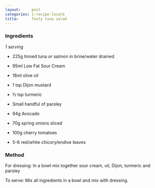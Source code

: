 ```yaml
---
layout:     post
categories: 1-recipe-locarb
title:      Tasty tuna salad
--- 
```


### Ingredients 

_1 serving_

* 225g tinned tuna or salmon in brine/water drained 

* 95ml Low Fat Sour Cream 
* 18ml olive oil 
* 1 tsp Dijon mustard 
* ½ tsp turmeric 
* Small handful of parsley 

* 94g Avocado 
* 70g spring onions sliced 
* 100g cherry tomatoes 
* 5-6 red/white chicory/endive leaves

### Method 

For dressing: In a bowl mix together sour cream, oil, Dijon, turmeric and parsley 

To serve: Mix all ingredients in a bowl and mix with dressing.